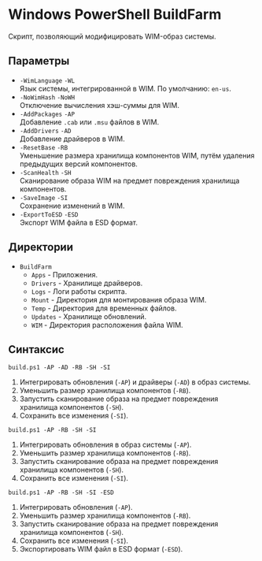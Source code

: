 # Windows PowerShell BuildFarm

Скрипт, позволяющий модифицировать WIM-образ системы.

## Параметры

- `-WimLanguage` `-WL`  
  Язык системы, интегрированной в WIM. По умолчанию: `en-us`.
- `-NoWimHash` `-NoWH`  
  Отключение вычисления хэш-суммы для WIM.
- `-AddPackages` `-AP`  
  Добавление `.cab` или `.msu` файлов в WIM.
- `-AddDrivers` `-AD`  
  Добавление драйверов в WIM.
- `-ResetBase` `-RB`  
  Уменьшение размера хранилища компонентов WIM, путём удаления предыдущих версий компонентов.
- `-ScanHealth` `-SH`  
  Сканирование образа WIM на предмет повреждения хранилища компонентов.
- `-SaveImage` `-SI`  
  Сохранение изменений в WIM.
- `-ExportToESD` `-ESD`  
  Экспорт WIM файла в ESD формат.

## Директории

- `BuildFarm`
  - `Apps` - Приложения.
  - `Drivers` - Хранилище драйверов.
  - `Logs` - Логи работы скрипта.
  - `Mount` - Директория для монтирования образа WIM.
  - `Temp` - Директория для временных файлов.
  - `Updates` - Хранилище обновлений.
  - `WIM` - Директория расположения файла WIM.

## Синтаксис

```
build.ps1 -AP -AD -RB -SH -SI
```

1. Интегрировать обновления (`-AP`) и драйверы (`-AD`) в образ системы.
2. Уменьшить размер хранилища компонентов (`-RB`).
3. Запустить сканирование образа на предмет повреждения хранилища компонентов (`-SH`).
4. Сохранить все изменения (`-SI`).

```
build.ps1 -AP -RB -SH -SI
```

1. Интегрировать обновления в образ системы (`-AP`).
2. Уменьшить размер хранилища компонентов (`-RB`).
3. Запустить сканирование образа на предмет повреждения хранилища компонентов (`-SH`).
4. Сохранить все изменения (`-SI`).

```
build.ps1 -AP -RB -SH -SI -ESD
```

1. Интегрировать обновления (`-AP`).
2. Уменьшить размер хранилища компонентов (`-RB`).
3. Запустить сканирование образа на предмет повреждения хранилища компонентов (`-SH`).
4. Сохранить все изменения (`-SI`).
5. Экспортировать WIM файл в ESD формат (`-ESD`).
